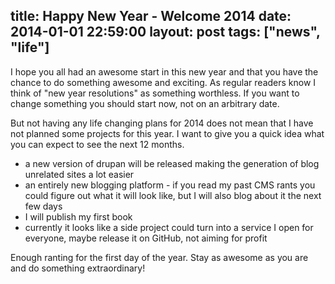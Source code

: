 title: Happy New Year - Welcome 2014
date: 2014-01-01 22:59:00
layout: post
tags: ["news", "life"]
---
I hope you all had an awesome start in this new year and that you have the chance to do something awesome and exciting. As regular readers know I think of "new year resolutions" as something worthless. If you want to change something you should start now, not on an arbitrary date.
<!--MORE-->

But not having any life changing plans for 2014 does not mean that I have not planned some projects for this year. I want to give you a quick idea what you can expect to see the next 12 months.

- a new version of drupan will be released making the generation of blog unrelated sites a lot easier
- an entirely new blogging platform - if you read my past CMS rants you could figure out what it will look like, but I will also blog about it the next few days
- I will publish my first book
- currently it looks like a side project could turn into a service I open for everyone, maybe release it on GitHub, not aiming for profit

Enough ranting for the first day of the year. Stay as awesome as you are and do something extraordinary!
